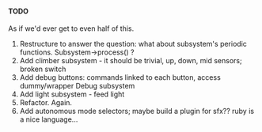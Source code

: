 #### TODO

As if we'd ever get to even half of this.

1. Restructure to answer the question: what about subsystem's periodic functions. Subsystem->process() ?
1. Add climber subsystem - it should be trivial, up, down, mid sensors; broken switch
1. Add debug buttons: commands linked to each button, access dummy/wrapper Debug subsystem
1. Add light subsystem - feed light
1. Refactor. Again.
1. Add autonomous mode selectors; maybe build a plugin for sfx?? ruby is a nice language...


